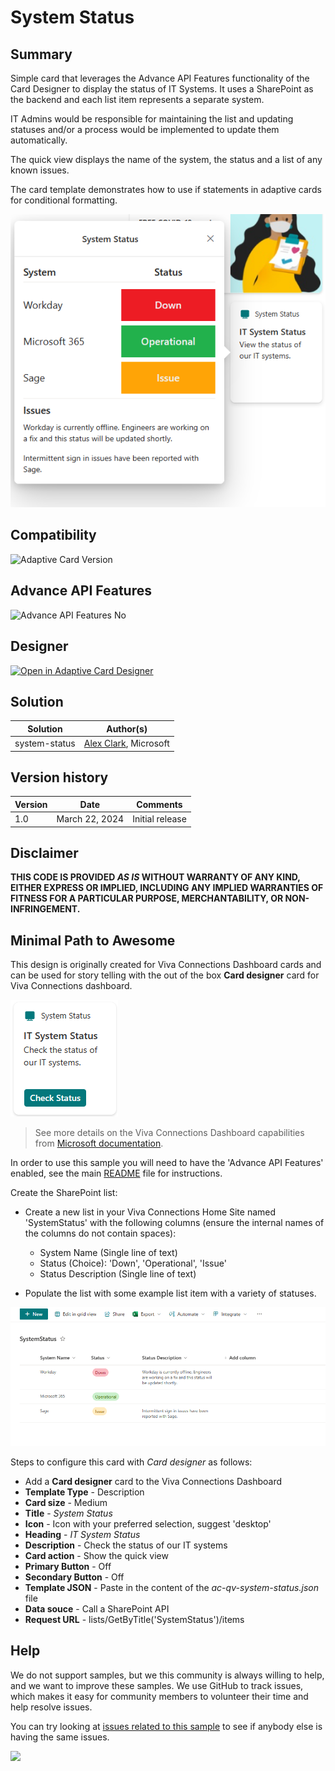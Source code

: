 # System Status

## Summary

Simple card that leverages the Advance API Features functionality of the Card Designer to display the status of IT Systems. It uses a SharePoint as the backend and each list item represents a separate system.

IT Admins would be responsible for maintaining the list and updating statuses and/or a process would be implemented to update them automatically.

The quick view displays the name of the system, the status and a list of any known issues.

The card template demonstrates how to use if statements in adaptive cards for conditional formatting.

![picture of the extension in action](assets/card.png)

## Compatibility

![Adaptive Card Version](https://img.shields.io/badge/Adaptive%20Card%20Version-1.3-green.svg)

## Advance API Features

![Advance API Features No](https://img.shields.io/badge/Advance_API_Features-Yes-green)

## Designer

<p>
    <a href="https://adaptivecards.io/designer/index.html?card=https%3A%2F%2Fraw.githubusercontent.com%2Fpnp%2FAdaptiveCards-Templates%2Fmain%2Fsamples%2Fsystem-status%2Fac-quickview-system-status.json">
        <img src="https://raw.githubusercontent.com/pnp/AdaptiveCards-Templates/main/assets/btn-open-in-designer.png" alt="Open in Adaptive Card Designer" />
    </a>
</p>

## Solution

Solution|Author(s)
--------|---------
system-status | [Alex Clark](https://github.com/alexc-msft), Microsoft

## Version history

Version|Date|Comments
-------|----|--------
1.0|March 22, 2024|Initial release


## Disclaimer
**THIS CODE IS PROVIDED *AS IS* WITHOUT WARRANTY OF ANY KIND, EITHER EXPRESS OR IMPLIED, INCLUDING ANY IMPLIED WARRANTIES OF FITNESS FOR A PARTICULAR PURPOSE, MERCHANTABILITY, OR NON-INFRINGEMENT.**

## Minimal Path to Awesome

This design is originally created for Viva Connections Dashboard cards and can be used for story telling with the out of the box **Card designer** card for Viva Connections dashboard.

![picture of the dashboard card](assets/dashboard-card.png)

> See more details on the Viva Connections Dashboard capabilities from [Microsoft documentation](https://docs.microsoft.com/en-us/viva/connections/create-dashboard).

In order to use this sample you will need to have the 'Advance API Features' enabled, see the main [README](.\README) file for instructions. 

Create the SharePoint list:

- Create a new list in your Viva Connections Home Site named 'SystemStatus' with the following columns (ensure the internal names of the columns do not contain spaces):

    - System Name (Single line of text)
    - Status (Choice): 'Down', 'Operational', 'Issue'
    - Status Description (Single line of text)

- Populate the list with some example list item with a variety of statuses.

![picture of the SharePoint list](assets/list.png)

Steps to configure this card with *Card designer* as follows:

- Add a **Card designer** card to the Viva Connections Dashboard
- **Template Type** - Description
- **Card size** - Medium
- **Title** - *System Status*
- **Icon** - Icon with your preferred selection, suggest 'desktop'
- **Heading** - *IT System Status*
- **Description** - Check the status of our IT systems
- **Card action** - Show the quick view
- **Primary Button** - Off
- **Secondary Button** - Off
- **Template JSON** - Paste in the content of the *ac-qv-system-status.json* file
- **Data souce** - Call a SharePoint API
- **Request URL** - lists/GetByTitle('SystemStatus')/items

## Help

We do not support samples, but we this community is always willing to help, and we want to improve these samples. We use GitHub to track issues, which makes it easy for  community members to volunteer their time and help resolve issues.

You can try looking at [issues related to this sample](https://github.com/pnp/AdaptiveCards-Templates/issues) to see if anybody else is having the same issues.

<img src="https://pnptelemetry.azurewebsites.net/adaptivecards-templates/samples/system-status" />